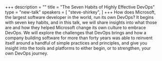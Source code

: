 +++
description = ""
title = "The Seven Habits of Highly Effective DevOps"
type = "new-talk"
speakers = [
        "steve-shirkey",
]
+++
How does Microsoft, the largest software developer in the world, run its own DevOps? It begins with seven key habits, and in this talk, we will share insights into what those are and how they helped Microsoft change its own culture to embrace DevOps. We will explore the challenges that DevOps brings and how a company building software for more than forty years was able to reinvent itself around a handful of simple practices and principles, and give you insight into the tools and platforms to either begin, or to strengthen, your own DevOps journey.